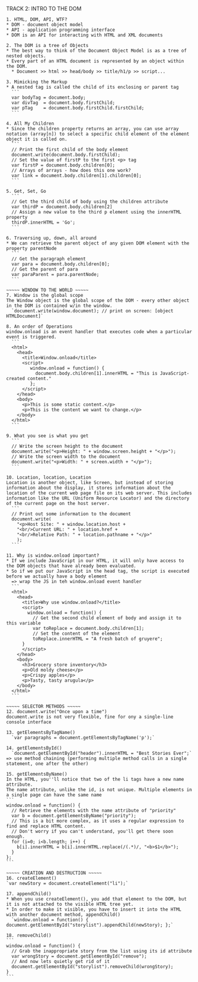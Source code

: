 TRACK 2: INTRO TO THE DOM

~~~~~ THE DOM IS THE BOMB ~~~~~
1. HTML, DOM, API, WTF?
* DOM - document object model
* API - application programming interface
* DOM is an API for interacting with HTML and XML documents

2. The DOM is a tree of Objects
* The best way to think of the Document Object Model is as a tree of nested objects.
* Every part of an HTML document is represented by an object within the DOM.
  * Document >> html >> head/body >> title/h1/p >> script...

3. Mimicking the Markup
* A nested tag is called the child of its enclosing or parent tag
  ```
  var bodyTag = document.body;
  var divTag  = document.body.firstChild;
  var pTag    = document.body.firstChild.firstChild;
  ```

4. All My Children
* Since the children property returns an array, you can use array notation (array[n]) to select a specific child element of the element object it is called on.
  ```
  // Print the first child of the body element
  document.write(document.body.firstChild);
  // Set the value of firstP to the first <p> tag
  var firstP = document.body.children[0];
  // Arrays of arrays - how does this one work?
  var link = document.body.children[1].children[0];
  ```

5. Get, Set, Go
  ```
  // Get the third child of body using the children attribute
  var thirdP = document.body.children[2]
  // Assign a new value to the third p element using the innerHTML property
  thirdP.innerHTML = 'Go';
  ```

6. Traversing up, down, all around
* We can retrieve the parent object of any given DOM element with the property parentNode
  ```
  // Get the paragraph element
  var para = document.body.children[0];
  // Get the parent of para
  var paraParent = para.parentNode;
  ```

~~~~~ WINDOW TO THE WORLD ~~~~~
7. Window is the global scope
The Window object is the global scope of the DOM - every other object in the DOM is contained w/in the window.
  `document.write(window.document); // print on screen: [object HTMLDocument]`

8. An order of Operations
window.onload is an event handler that executes code when a particular event is triggered.
  ```
  <html>
    <head>
      <title>Window.onload</title>
      <script>
         window.onload = function() {
           document.body.children[1].innerHTML = "This is JavaScript-created content."
         };
      </script>
    </head>
    <body>
      <p>This is some static content.</p>
      <p>This is the content we want to change.</p>
    </body>
  </html>
  ```

9. What you see is what you get
  ```
  // Write the screen height to the document
  document.write("<p>Height: " + window.screen.height + "</p>");
  // Write the screen width to the document
  document.write("<p>Width: " + screen.width + "</p>");
  ```

10. Location, location, Location
Location is another object, like Screen, but instead of storing information about the display, it stores information about the location of the current web page file on its web server. This includes information like the URL (Uniform Resource Locator) and the directory of the current page on the host server.
  ```
  // Print out some information to the document
  document.write(
    "<p>Host Site: " + window.location.host +
    "<br/>Current URL: " + location.href +
    "<br/>Relative Path: " + location.pathname + "</p>"
    );
  ```

11. Why is window.onload important?
* If we include JavaScript in our HTML, it will only have access to the DOM objects that have already been evaluated.
* So if we put our JavaScript in the head tag, the script is executed before we actually have a body element
  => wrap the JS in teh window.onload event handler
  ```
  <html>
    <head>
      <title>Why use window.onload?</title>
      <script>
        window.onload = function() {
          // Get the second child element of body and assign it to this variable
          var toReplace = document.body.children[1];
          // Set the content of the element
          toReplace.innerHTML = "A fresh batch of gruyere";
      }
      </script>
    </head>
    <body>
      <h3>Grocery store inventory</h3>
      <p>Old moldy cheese</p>
      <p>Crispy apples</p>
      <p>Tasty, tasty arugula</p>
    </body>
  </html>
  ```

~~~~~ SELECTOR METHODS ~~~~~
12. document.write("Once upon a time")
document.write is not very flexible, fine for ony a single-line console interface

13. getElementsByTagName()
  `var paragraphs = document.getElementsByTagName('p');`

14. getElementsById()
  `document.getElementById("header").innerHTML = "Best Stories Ever";`
=> use method chaining (performing multiple method calls in a single statement, one after the other)

15. getElementsByName()
In the HTML, you''ll notice that two of the li tags have a new name attribute.
The name attribute, unlike the id, is not unique. Multiple elements in a single page can have the same name
```
window.onload = function() {
  // Retrieve the elements with the name attribute of "priority"
  var b = document.getElementsByName("priority");
  // This is a bit more complex, as it uses a regular expression to find and replace HTML content.
  // Don't worry if you can't understand, you'll get there soon enough.
  for (i=0; i<b.length; i++) {
    b[i].innerHTML = b[i].innerHTML.replace(/(.*)/, "<b>$1</b>");
  }
};
```

~~~~~ CREATION AND DESTRUCTION ~~~~~
16. createElement()
`var newStory = document.createElement("li");`

17. appendChild()
* When you use createElement(), you add that element to the DOM, but it is not attached to the visible HTML tree yet.
* In order to make it visible, you have to insert it into the HTML with another document method, appendChild()
  `window.onload = function() { document.getElementById("storylist").appendChild(newStory); };`

18. removeChild()
```
window.onload = function() {
  // Grab the inappropriate story from the list using its id attribute
  var wrongStory = document.getElementById("remove");
  // And now lets quietly get rid of it
  document.getElementById("storylist").removeChild(wrongStory);
}
```
